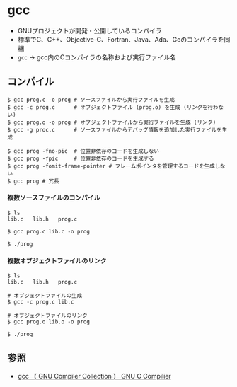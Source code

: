 # gcc
- GNUプロジェクトが開発・公開しているコンパイラ
- 標準でC、C++、Objective-C、Fortran、Java、Ada、Goのコンパイラを同梱
- `gcc` -> gcc内のCコンパイラの名称および実行ファイル名

## コンパイル
```
$ gcc prog.c -o prog # ソースファイルから実行ファイルを生成
$ gcc -c prog.c      # オブジェクトファイル (prog.o) を生成 (リンクを行わない)
$ gcc prog.o -o prog # オブジェクトファイルから実行ファイルを生成 (リンク)
$ gcc -g proc.c      # ソースファイルからデバッグ情報を追加した実行ファイルを生成

$ gcc prog -fno-pic  # 位置非依存のコードを生成しない
$ gcc prog -fpic     # 位置非依存のコードを生成する
$ gcc prog -fomit-frame-pointer # フレームポインタを管理するコードを生成しない
$ gcc prog # 冗長
```

#### 複数ソースファイルのコンパイル
```
$ ls
lib.c   lib.h   prog.c

$ gcc prog.c lib.c -o prog

$ ./prog
```

#### 複数オブジェクトファイルのリンク
```
$ ls
lib.c   lib.h   prog.c

# オブジェクトファイルの生成
$ gcc -c prog.c lib.c

# オブジェクトファイルのリンク
$ gcc prog.o lib.o -o prog

$ ./prog
```
## 参照
- [gcc  【 GNU Compiler Collection 】  GNU C Compilier](http://e-words.jp/w/gcc.html)
